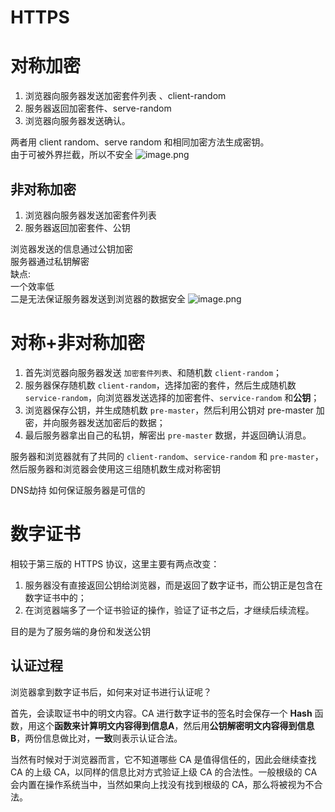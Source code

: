 
# HTTPS
# 对称加密
1. 浏览器向服务器发送加密套件列表 、client-random
1. 服务器返回加密套件、serve-random
1. 浏览器向服务器发送确认。

两者用 client random、serve random 和相同加密方法生成密钥。<br />由于可被外界拦截，所以不安全
![image.png](../../assets/1648038683111-12bd9740-b8a5-4d5b-a62d-7e56bbe30eb2.png)

## 非对称加密

1. 浏览器向服务器发送加密套件列表
1. 服务器返回加密套件、公钥

浏览器发送的信息通过公钥加密<br />服务器通过私钥解密<br />缺点:<br />一个效率低<br />二是无法保证服务器发送到浏览器的数据安全
![image.png](../../assets/1648039140116-1a205c66-7d09-4311-9104-d811be7ad709.png)

# 对称+非对称加密

1. 首先浏览器向服务器发送 `加密套件列表`、和随机数 `client-random`；
1. 服务器保存随机数 `client-random`，选择加密的套件，然后生成随机数 `service-random`，向浏览器发送选择的加密套件、`service-random` 和**公钥**；
1. 浏览器保存公钥，并生成随机数 `pre-master`，然后利用公钥对 pre-master 加密，并向服务器发送加密后的数据；
1. 最后服务器拿出自己的私钥，解密出 `pre-master` 数据，并返回确认消息。

服务器和浏览器就有了共同的 `client-random`、`service-random` 和 `pre-master`，然后服务器和浏览器会使用这三组随机数生成对称密钥

DNS劫持 如何保证服务器是可信的

# 数字证书
相较于第三版的 HTTPS 协议，这里主要有两点改变：

1. 服务器没有直接返回公钥给浏览器，而是返回了数字证书，而公钥正是包含在数字证书中的；
2. 在浏览器端多了一个证书验证的操作，验证了证书之后，才继续后续流程。


目的是为了服务端的身份和发送公钥

## 认证过程

浏览器拿到数字证书后，如何来对证书进行认证呢？

首先，会读取证书中的明文内容。CA 进行数字证书的签名时会保存一个 **Hash** 函数，用这个**函数来计算明文内容得到信息A**，然后用**公钥解密明文内容得到信息B**，两份信息做比对，**一致**则表示认证合法。

当然有时候对于浏览器而言，它不知道哪些 CA 是值得信任的，因此会继续查找 CA 的上级 CA，以同样的信息比对方式验证上级 CA 的合法性。一般根级的 CA 会内置在操作系统当中，当然如果向上找没有找到根级的 CA，那么将被视为不合法。
